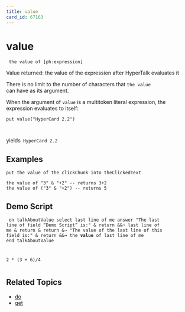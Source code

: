 ```yaml
---
title: value
card_id: 67163
---
```


# value

<code><pre>
the value of [ph:expression]
</pre></code>

Value returned: the value of the expression after HyperTalk evaluates it


There is no limit to the number of characters that <code>the value </code>can have as its argument. 



When the argument of <code>value</code> is a multitoken literal expression, the expression evaluates to itself:

  <code>put value("HyperCard 2.2")

</code>yields<code> HyperCard 2.2</code> 


## Examples

```
put the value of the clickChunk into theClickedText

the value of "3" & "+2" -- returns 3+2
the value of ("3" & "+2") -- returns 5
```

## Demo Script

<code><pre>
on talkAboutValue
  select last line of me
  answer "The last line of field “Demo Script” is:" & return &&¬
  last line of me & return & return &¬
  "The value of the last line of this field is:" & return &&¬
  the <b>value</b> of last line of me
end talkAboutValue

2 * (3 + 6)/4
</pre></code>

## Related Topics

* [do](/HyperTalkReference/keywords/do)
* [get](/HyperTalkReference/commands/get)
